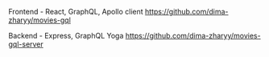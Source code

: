 Frontend - React, GraphQL, Apollo client
https://github.com/dima-zharyy/movies-gql

Backend - Express, GraphQL Yoga https://github.com/dima-zharyy/movies-gql-server
